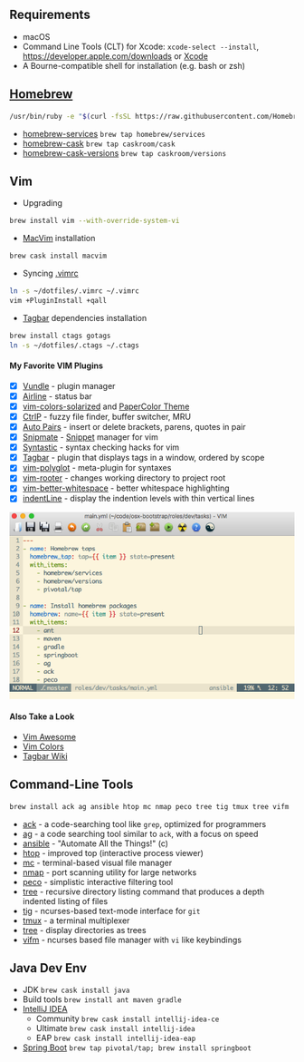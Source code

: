 ## Requirements
* macOS
* Command Line Tools (CLT) for Xcode: `xcode-select --install`, https://developer.apple.com/downloads or [Xcode](https://itunes.apple.com/us/app/xcode/id497799835)
* A Bourne-compatible shell for installation (e.g. bash or zsh)

## [Homebrew](http://brew.sh)
```bash
/usr/bin/ruby -e "$(curl -fsSL https://raw.githubusercontent.com/Homebrew/install/master/install)"
```
* [homebrew-services](https://github.com/Homebrew/homebrew-services#homebrew-services) `brew tap homebrew/services`
* [homebrew-cask](https://github.com/caskroom/homebrew-cask#homebrew-cask) `brew tap caskroom/cask`
* [homebrew-cask-versions](https://github.com/caskroom/homebrew-versions#homebrew-cask-versions) `brew tap caskroom/versions`

## Vim
* Upgrading
```bash
brew install vim --with-override-system-vi
```
* [MacVim](http://macvim-dev.github.io/macvim) installation
```bash
brew cask install macvim
```
* Syncing [.vimrc](https://github.com/drafael/dotfiles/blob/master/.vimrc)
```bash
ln -s ~/dotfiles/.vimrc ~/.vimrc
vim +PluginInstall +qall
```
* [Tagbar](https://github.com/majutsushi/tagbar#tagbar-a-class-outline-viewer-for-vim) dependencies installation
```bash
brew install ctags gotags
ln -s ~/dotfiles/.ctags ~/.ctags
```
#### My Favorite VIM Plugins
  - [x] [Vundle](https://github.com/VundleVim/Vundle.vim#about) - plugin manager
  - [x] [Airline](https://github.com/vim-airline/vim-airline#vim-airline-) - status bar
  - [x] [vim-colors-solarized](https://github.com/altercation/vim-colors-solarized#screenshots) and [PaperColor Theme](https://github.com/nlknguyen/papercolor-theme#screenshots)
  - [x] [CtrlP](https://github.com/ctrlpvim/ctrlp.vim#ctrlpvim) - fuzzy file finder, buffer switcher, MRU
  - [x] [Auto Pairs](https://github.com/jiangmiao/auto-pairs#auto-pairs) - insert or delete brackets, parens, quotes in pair
  - [x] [Snipmate](https://github.com/garbas/vim-snipmate#snipmate) - [Snippet](https://github.com/honza/vim-snippets#snipmate--ultisnip-snippets) manager for vim
  - [x] [Syntastic](https://github.com/vim-syntastic/syntastic) - syntax checking hacks for vim
  - [x] [Tagbar](https://github.com/majutsushi/tagbar#tagbar-a-class-outline-viewer-for-vim) - plugin that displays tags in a window, ordered by scope
  - [x] [vim-polyglot](https://github.com/sheerun/vim-polyglot#vim-polyglot--) - meta-plugin for syntaxes
  - [x] [vim-rooter](https://github.com/airblade/vim-rooter#rooter) - changes working directory to project root
  - [x] [vim-better-whitespace](https://github.com/ntpeters/vim-better-whitespace#vim-better-whitespace-plugin) - better whitespace highlighting
  - [x] [indentLine](https://github.com/Yggdroot/indentLine#indentline) - display the indention levels with thin vertical lines

![macvim](https://github.com/drafael/dotfiles/raw/master/share/macvim.png)

#### Also Take a Look
- [Vim Awesome](http://vimawesome.com/)
- [Vim Colors](http://vimcolors.com/)
- [Tagbar Wiki](https://github.com/majutsushi/tagbar/wiki)

## Command-Line Tools
```bash
brew install ack ag ansible htop mc nmap peco tree tig tmux tree vifm
```
* [ack](http://beyondgrep.com) - a code-searching tool like `grep`, optimized for programmers
* [ag](https://github.com/ggreer/the_silver_searcher) - a code searching tool similar to `ack`, with a focus on speed
* [ansible](https://www.ansible.com/) - "Automate All the Things!" (c)
* [htop](https://hisham.hm/htop/) - improved top (interactive process viewer)
* [mc](https://midnight-commander.org/) - terminal-based visual file manager
* [nmap](https://nmap.org/) - port scanning utility for large networks
* [peco](https://github.com/peco/peco) - simplistic interactive filtering tool
* [tree](http://mama.indstate.edu/users/ice/tree/) - recursive directory listing command that produces a depth indented listing of files
* [tig](http://jonas.nitro.dk/tig/) - ncurses-based text-mode interface for `git`
* [tmux](http://tmux.github.io) - a terminal multiplexer
* [tree](http://mama.indstate.edu/users/ice/tree/) - display directories as trees
* [vifm](https://github.com/vifm/vifm) - ncurses based file manager with `vi` like keybindings

## Java Dev Env
* JDK `brew cask install java`
* Build tools `brew install ant maven gradle`
* [IntelliJ IDEA](https://www.jetbrains.com/idea/)
  - Community `brew cask install intellij-idea-ce`
  - Ultimate `brew cask install intellij-idea`
  - EAP `brew cask install intellij-idea-eap`
* [Spring Boot](http://docs.spring.io/spring-boot/docs/current/reference/htmlsingle/) `brew tap pivotal/tap; brew install springboot`

